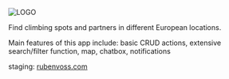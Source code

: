 ![LOGO](https://user-images.githubusercontent.com/105738004/187246950-3b15aaa3-9bb7-4c66-ab67-124c7189c851.svg)

Find climbing spots and partners in different European locations.

Main features of this app include: basic CRUD actions, extensive search/filter function, map, chatbox, notifications

staging: [rubenvoss.com](http://rubenvoss.com/)
